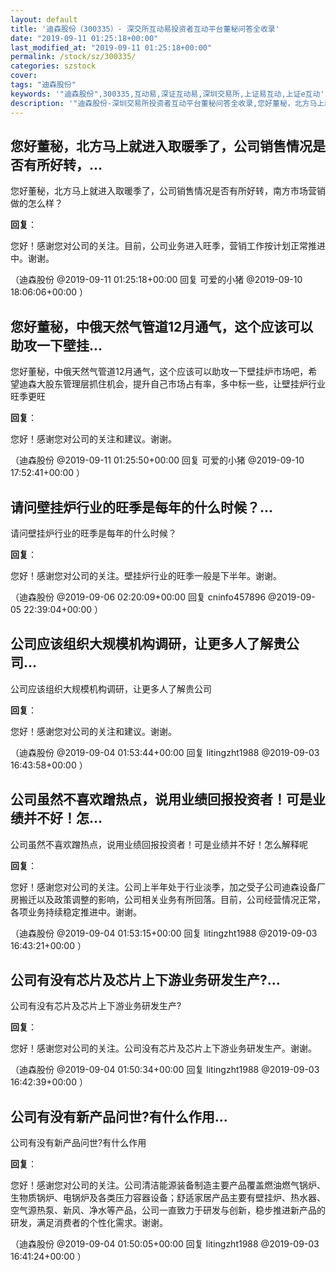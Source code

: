 ```yaml
---
layout: default
title: '迪森股份（300335）- 深交所互动易投资者互动平台董秘问答全收录'
date: "2019-09-11 01:25:18+00:00"
last_modified_at: "2019-09-11 01:25:18+00:00"
permalink: /stock/sz/300335/
categories: szstock
cover: 
tags: "迪森股份"
keywords: '"迪森股份",300335,互动易,深证互动易,深圳交易所,上证易互动,上证e互动'
description: '"迪森股份-深圳交易所投资者互动平台董秘问答全收录,您好董秘，北方马上就进入取暖季了，公司销售情况是否有所好转，南方市场营销做的怎么样？"'
---
```


## 您好董秘，北方马上就进入取暖季了，公司销售情况是否有所好转，...

您好董秘，北方马上就进入取暖季了，公司销售情况是否有所好转，南方市场营销做的怎么样？

**回复**：

您好！感谢您对公司的关注。目前，公司业务进入旺季，营销工作按计划正常推进中。谢谢。 

（迪森股份  @2019-09-11 01:25:18+00:00 回复 可爱的小猪  @2019-09-10 18:06:06+00:00 ）

## 您好董秘，中俄天然气管道12月通气，这个应该可以助攻一下壁挂...

您好董秘，中俄天然气管道12月通气，这个应该可以助攻一下壁挂炉市场吧，希望迪森大股东管理层抓住机会，提升自己市场占有率，多中标一些，让壁挂炉行业旺季更旺

**回复**：

您好！感谢您对公司的关注和建议。谢谢。 

（迪森股份  @2019-09-11 01:25:50+00:00 回复 可爱的小猪  @2019-09-10 17:52:41+00:00 ）

## 请问壁挂炉行业的旺季是每年的什么时候？...

请问壁挂炉行业的旺季是每年的什么时候？

**回复**：

您好！感谢您对公司的关注。壁挂炉行业的旺季一般是下半年。谢谢。 

（迪森股份  @2019-09-06 02:20:09+00:00 回复 cninfo457896  @2019-09-05 22:39:04+00:00 ）

## 公司应该组织大规模机构调研，让更多人了解贵公司...

公司应该组织大规模机构调研，让更多人了解贵公司

**回复**：

您好！感谢您对公司的关注和建议。谢谢。 

（迪森股份  @2019-09-04 01:53:44+00:00 回复 litingzht1988  @2019-09-03 16:43:58+00:00 ）

## 公司虽然不喜欢蹭热点，说用业绩回报投资者！可是业绩并不好！怎...

公司虽然不喜欢蹭热点，说用业绩回报投资者！可是业绩并不好！怎么解释呢

**回复**：

您好！感谢您对公司的关注。公司上半年处于行业淡季，加之受子公司迪森设备厂房搬迁以及政策调整的影响，公司相关业务有所回落。目前，公司经营情况正常，各项业务持续稳定推进中。谢谢。 

（迪森股份  @2019-09-04 01:53:15+00:00 回复 litingzht1988  @2019-09-03 16:43:21+00:00 ）

## 公司有没有芯片及芯片上下游业务研发生产?...

公司有没有芯片及芯片上下游业务研发生产?

**回复**：

您好！感谢您对公司的关注。公司没有芯片及芯片上下游业务研发生产。谢谢。 

（迪森股份  @2019-09-04 01:50:34+00:00 回复 litingzht1988  @2019-09-03 16:42:39+00:00 ）

## 公司有没有新产品问世?有什么作用...

公司有没有新产品问世?有什么作用

**回复**：

您好！感谢您对公司的关注。公司清洁能源装备制造主要产品覆盖燃油燃气锅炉、生物质锅炉、电锅炉及各类压力容器设备；舒适家居产品主要有壁挂炉、热水器、空气源热泵、新风、净水等产品，公司一直致力于研发与创新，稳步推进新产品的研发，满足消费者的个性化需求。谢谢。 

（迪森股份  @2019-09-04 01:50:05+00:00 回复 litingzht1988  @2019-09-03 16:41:24+00:00 ）

